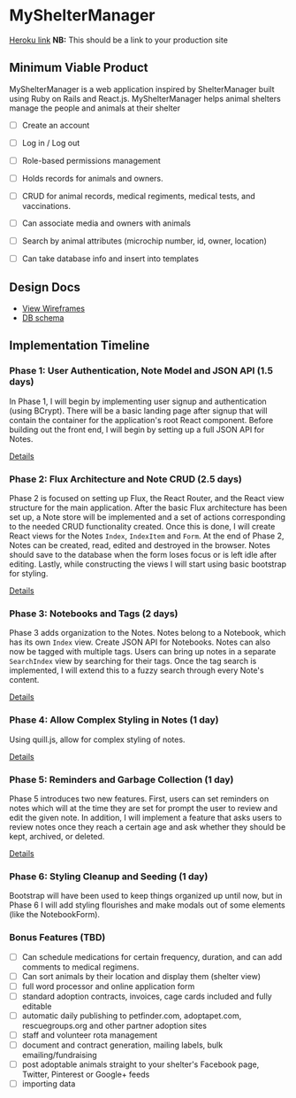 # MyShelterManager

[Heroku link][heroku] **NB:** This should be a link to your production site

[heroku]: http://www.herokuapp.com

## Minimum Viable Product

MyShelterManager is a web application inspired by ShelterManager built using Ruby on Rails
and React.js. MyShelterManager helps animal shelters manage the people and animals at their shelter

<!-- This is a Markdown checklist. Use it to keep track of your progress! -->


- [ ] Create an account
- [ ] Log in / Log out
- [ ] Role-based permissions management
- [ ] Holds records for animals and owners.
- [ ] CRUD for animal records, medical regiments, medical tests, and vaccinations.
- [ ] Can associate media and owners with animals
- [ ] Search by animal attributes (microchip number, id, owner, location)
- [ ] Can take database info and insert into templates


## Design Docs
* [View Wireframes][view]
* [DB schema][schema]

[view]: ./docs/views.md
[schema]: ./docs/schema.md

## Implementation Timeline

### Phase 1: User Authentication, Note Model and JSON API (1.5 days)

In Phase 1, I will begin by implementing user signup and authentication (using
BCrypt). There will be a basic landing page after signup that will contain the
container for the application's root React component. Before building out the
front end, I will begin by setting up a full JSON API for Notes.

[Details][phase-one]

### Phase 2: Flux Architecture and Note CRUD (2.5 days)

Phase 2 is focused on setting up Flux, the React Router, and the React view
structure for the main application. After the basic Flux architecture has been
set up, a Note store will be implemented and a set of actions corresponding to
the needed CRUD functionality created. Once this is done, I will create React
views for the Notes `Index`, `IndexItem` and `Form`. At the end of Phase 2,
Notes can be created, read, edited and destroyed in the browser. Notes should
save to the database when the form loses focus or is left idle after editing.
Lastly, while constructing the views I will start using basic bootstrap for
styling.

[Details][phase-two]

### Phase 3: Notebooks and Tags (2 days)

Phase 3 adds organization to the Notes. Notes belong to a Notebook, which has
its own `Index` view. Create JSON API for Notebooks. Notes can also now be
tagged with multiple tags. Users can bring up notes in a separate `SearchIndex`
view by searching for their tags. Once the tag search is implemented, I will
extend this to a fuzzy search through every Note's content.

[Details][phase-three]

### Phase 4: Allow Complex Styling in Notes (1 day)

Using quill.js, allow for complex styling of notes.

[Details][phase-four]

### Phase 5: Reminders and Garbage Collection (1 day)

Phase 5 introduces two new features. First, users can set reminders on notes
which will at the time they are set for prompt the user to review and edit the
given note. In addition, I will implement a feature that asks users to review
notes once they reach a certain age and ask whether they should be kept,
archived, or deleted.

[Details][phase-five]

### Phase 6: Styling Cleanup and Seeding (1 day)

Bootstrap will have been used to keep things organized up until now, but in
Phase 6 I will add styling flourishes and make modals out of some elements (like
the NotebookForm).

### Bonus Features (TBD)
- [ ] Can schedule medications for certain frequency, duration, and can add comments to medical regimens.
- [ ] Can sort animals by their location and display them (shelter view)
- [ ] full word processor and online application form
- [ ] standard adoption contracts, invoices, cage cards included and fully editable
- [ ] automatic daily publishing to petfinder.com, adoptapet.com, rescuegroups.org and other partner adoption sites
- [ ] staff and volunteer rota management
- [ ] document and contract generation, mailing labels, bulk emailing/fundraising
- [ ] post adoptable animals straight to your shelter's Facebook page, Twitter, Pinterest or Google+ feeds
- [ ] importing data

[phase-one]: ./docs/phases/phase1.md
[phase-two]: ./docs/phases/phase2.md
[phase-three]: ./docs/phases/phase3.md
[phase-four]: ./docs/phases/phase4.md
[phase-five]: ./docs/phases/phase5.md
